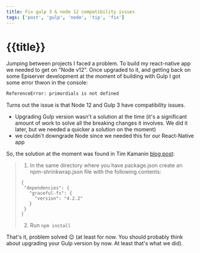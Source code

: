 ```yaml
---
title: Fix gulp 3 & node 12 compatibility issues
tags: ['post', 'gulp', 'node', 'tip', 'fix']
---
```


# {{title}}

Jumping between projects I faced a problem.
To build my react-native app we needed to get on "Node v12". Once upgraded to it, and getting back on some Episerver development at the moment of building with Gulp I got some error thwon in the console:

```bash
ReferenceError: primordials is not defined
```

Turns out the issue is that Node 12 and Gulp 3 have compatibility issues.

- Upgrading Gulp version wasn't a solution at the time (it's a significant amount of work to solve all the breaking changes it involves. We did it later, but we needed a quicker a solution on the moment)
- we couldn't downgrade Node since we needed this for our React-Native app

So, the solution at the moment was found in Tim Kamanin [blog post](https://timonweb.com/javascript/how-to-fix-referenceerror-primordials-is-not-defined-error/):

> 1. In the same directory where you have package.json create an npm-shrinkwrap.json file with the following contents:
>
> ```
> {
>  "dependencies": {
>    "graceful-fs": {
>      "version": "4.2.2"
>    }
>  }
> }
> ```
>
> 2. Run `npm install`

That's it, problem solved 😉 (at least for now. You should probably think about upgrading your Gulp version by now. At least that's what we did).
